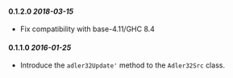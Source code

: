 #### 0.1.2.0 *2018-03-15*

* Fix compatibility with base-4.11/GHC 8.4

#### 0.1.1.0 *2016-01-25*

* Introduce the `adler32Update'` method to the `Adler32Src` class.
